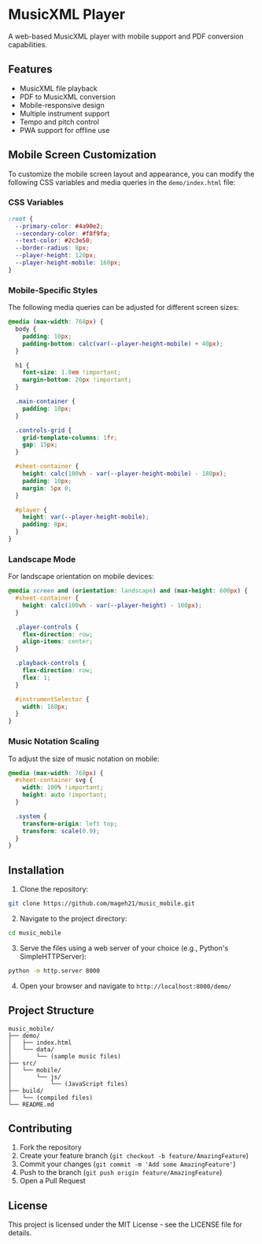 # MusicXML Player

A web-based MusicXML player with mobile support and PDF conversion capabilities.

## Features

- MusicXML file playback
- PDF to MusicXML conversion
- Mobile-responsive design
- Multiple instrument support
- Tempo and pitch control
- PWA support for offline use

## Mobile Screen Customization

To customize the mobile screen layout and appearance, you can modify the following CSS variables and media queries in the `demo/index.html` file:

### CSS Variables

```css
:root {
  --primary-color: #4a90e2;
  --secondary-color: #f8f9fa;
  --text-color: #2c3e50;
  --border-radius: 8px;
  --player-height: 120px;
  --player-height-mobile: 160px;
}
```

### Mobile-Specific Styles

The following media queries can be adjusted for different screen sizes:

```css
@media (max-width: 768px) {
  body {
    padding: 10px;
    padding-bottom: calc(var(--player-height-mobile) + 40px);
  }

  h1 {
    font-size: 1.8em !important;
    margin-bottom: 20px !important;
  }

  .main-container {
    padding: 10px;
  }

  .controls-grid {
    grid-template-columns: 1fr;
    gap: 15px;
  }

  #sheet-container {
    height: calc(100vh - var(--player-height-mobile) - 180px);
    padding: 10px;
    margin: 5px 0;
  }

  #player {
    height: var(--player-height-mobile);
    padding: 8px;
  }
}
```

### Landscape Mode

For landscape orientation on mobile devices:

```css
@media screen and (orientation: landscape) and (max-height: 600px) {
  #sheet-container {
    height: calc(100vh - var(--player-height) - 100px);
  }

  .player-controls {
    flex-direction: row;
    align-items: center;
  }

  .playback-controls {
    flex-direction: row;
    flex: 1;
  }

  #instrumentSelector {
    width: 160px;
  }
}
```

### Music Notation Scaling

To adjust the size of music notation on mobile:

```css
@media (max-width: 768px) {
  #sheet-container svg {
    width: 100% !important;
    height: auto !important;
  }

  .system {
    transform-origin: left top;
    transform: scale(0.9);
  }
}
```

## Installation

1. Clone the repository:
```bash
git clone https://github.com/mageh21/music_mobile.git
```

2. Navigate to the project directory:
```bash
cd music_mobile
```

3. Serve the files using a web server of your choice (e.g., Python's SimpleHTTPServer):
```bash
python -m http.server 8000
```

4. Open your browser and navigate to `http://localhost:8000/demo/`

## Project Structure

```
music_mobile/
├── demo/
│   ├── index.html
│   └── data/
│       └── (sample music files)
├── src/
│   └── mobile/
│       └── js/
│           └── (JavaScript files)
├── build/
│   └── (compiled files)
└── README.md
```

## Contributing

1. Fork the repository
2. Create your feature branch (`git checkout -b feature/AmazingFeature`)
3. Commit your changes (`git commit -m 'Add some AmazingFeature'`)
4. Push to the branch (`git push origin feature/AmazingFeature`)
5. Open a Pull Request

## License

This project is licensed under the MIT License - see the LICENSE file for details.
